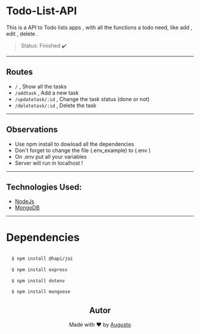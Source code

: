 # Todo-List-API
This is a API to Todo lists apps , with all the functions a todo need, like add , edit , delete .

>Status: Finished ✔️

---
## Routes 
+ ```/``` , Show all the tasks
+ ```/addtask``` , Add a new task  
+ ```/updatetask/:id``` , Change the task status (done or not)
+ ```/deletetask/:id``` , Delete the task
---
## Observations 
+ Use npm install to dowload all the dependencies
+ Don't forget to change the file (.env_example) to (.env )
+ On .env put all your variables 
+ Server will run in localhost !
---
## Technologies Used:

+ [NodeJs](https://nodejs.org/en/)
+ [MongoDB](https://docs.mongodb.com)

---
# Dependencies
```bash
  
  $ npm install @hapi/joi
  
  $ npm install express
  
  $ npm install dotenv
 
  $ npm install mongoose

```

<h2 align='center'>Autor</h2>
<div align='center'>
  Made with ❤️ by <a href="https://github.com/AugustoBernardes">Augusto</a>
</div>
